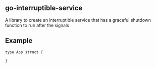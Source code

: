 ## go-interruptible-service

A library to create an interruptible service that has a graceful shutdown function to run after the signals

## Example

```
type App struct {

}
```
